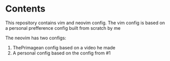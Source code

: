 # Contents

This repository contains vim and neovim config. The vim config is based on a personal prefference config built from scratch by me

The neovim has two configs:

1. ThePrimagean config based on a video he made
2. A personal config based on the config from #1
